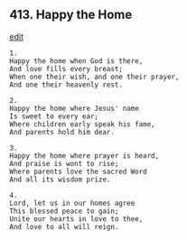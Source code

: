 
## 413.  Happy the Home
[edit](https://docs.google.com/document/d/1algwq6tfiXH2-FuLmDoFEparS7gmXxhP/edit?mode=html)



    1.
    Happy the home when God is there, 
    And love fills every breast; 
    When one their wish, and one their prayer, 
    And one their heavenly rest. 

    2.
    Happy the home where Jesus' name 
    Is sweet to every ear; 
    Where children early speak his fame, 
    And parents hold him dear. 

    3.
    Happy the home where prayer is heard, 
    And praise is wont to rise; 
    Where parents love the sacred Word 
    And all its wisdom prize. 

    4.
    Lord, let us in our homes agree 
    This blessed peace to gain; 
    Unite our hearts in love to thee, 
    And love to all will reign.
